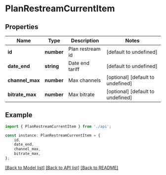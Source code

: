 # PlanRestreamCurrentItem


## Properties

Name | Type | Description | Notes
------------ | ------------- | ------------- | -------------
**id** | **number** | Plan restream id | [default to undefined]
**date_end** | **string** | Date end tariff | [default to undefined]
**channel_max** | **number** | Max channels | [optional] [default to undefined]
**bitrate_max** | **number** | Max bitrate | [optional] [default to undefined]

## Example

```typescript
import { PlanRestreamCurrentItem } from './api';

const instance: PlanRestreamCurrentItem = {
    id,
    date_end,
    channel_max,
    bitrate_max,
};
```

[[Back to Model list]](../README.md#documentation-for-models) [[Back to API list]](../README.md#documentation-for-api-endpoints) [[Back to README]](../README.md)
